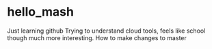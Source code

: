 # hello_mash
Just learning github
Trying to understand cloud tools, feels like school though much more interesting.
How to make changes to master 
